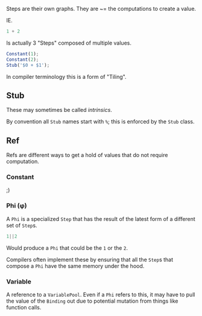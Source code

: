 Steps are their own graphs. They are ~= the computations to create a value.

IE.

```js
1 + 2
```

Is actually 3 "Steps" composed of multiple values.

```js
Constant(1);
Constant(2);
Stub('$0 + $1');
```

In compiler terminology this is a form of "Tiling".

## Stub

These may sometimes be called *intrinsics*.

By convention all `Stub` names start with `%`; this is enforced by the `Stub` class.

## Ref

Refs are different ways to get a hold of values that do not require computation.

### Constant

;)

### Phi (&phi;)

A `Phi` is a specialized `Step` that has the result of the latest form of a different set of `Step`s.

```js
1||2
```

Would produce a `Phi` that could be the `1` or the `2`.

Compilers often implement these by ensuring that all the `Step`s that compose a `Phi` have the same memory under the hood.

### Variable

A reference to a `VariablePool`. Even if a `Phi` refers to this, it may have to pull the value of the `Binding` out due to potential mutation from things like function calls.
